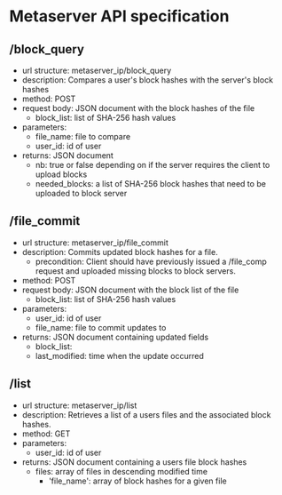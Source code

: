 # Metaserver API specification

## /block_query
* url structure: metaserver_ip/block_query
* description: Compares a user's block hashes with the server's block hashes 
* method: POST
* request body: JSON document with the block hashes of the file
  * block_list: list of SHA-256 hash values
* parameters: 
  * file_name: file to compare
  * user_id: id of user 
* returns: JSON document 
  * nb: true or false depending on if the server requires the client to upload blocks
  * needed_blocks: a list of SHA-256 block hashes that need to be uploaded to block server  

## /file_commit
* url structure: metaserver_ip/file_commit
* description: Commits updated block hashes for a file.  
  * precondition: Client should have previously issued a /file_comp request and uploaded missing blocks to block servers. 
* method: POST
* request body: JSON document with the block list of the file
  * block_list: list of SHA-256 hash values
* parameters: 
  * user_id: id of user
  * file_name: file to commit updates to 
* returns: JSON document containing updated fields
  * block_list: 
  * last_modified: time when the update occurred  

## /list
* url structure: metaserver_ip/list
* description: Retrieves a list of a users files and the associated block hashes.   
* method: GET
* parameters: 
  * user_id: id of user
* returns: JSON document containing a users file block hashes 
  * files: array of files in descending modified time
    * 'file_name': array of block hashes for a given file
